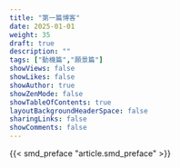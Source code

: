 ```yaml
---
title: "第一篇博客"
date: 2025-01-01
weight: 35
draft: true
description: ""
tags: ["動機篇","願景篇"]
showViews: false
showLikes: false
showAuthor: true
showZenMode: false
showTableOfContents: true
layoutBackgroundHeaderSpace: false
sharingLinks: false
showComments: false
---
```


{{< smd_preface "article.smd_preface" >}}
